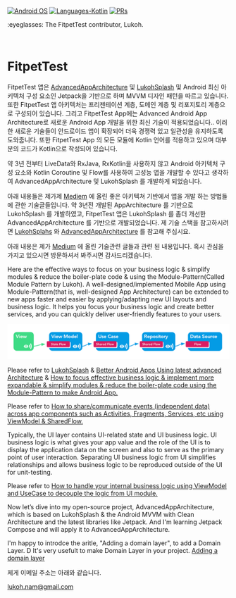 <p align="left">
  <a href="#"><img alt="Android OS" src="https://img.shields.io/badge/OS-Android-3DDC84?style=flat-square&logo=android"></a>
  <a href="#"><img alt="Languages-Kotlin" src="https://flat.badgen.net/badge/Language/Kotlin?icon=https://raw.githubusercontent.com/binaryshrey/Awesome-Android-Open-Source-Projects/master/assets/Kotlin_Logo_icon_white.svg&color=f18e33"/></a>
  <a href="#"><img alt="PRs" src="https://img.shields.io/badge/PRs-Welcome-3DDC84?style=flat-square"></a>
</p>

<p align="left">
:eyeglasses: The FitpetTest contributor, Lukoh.
</p><br>

# FitpetTest

FitpetTest 앱은 [AdvancedAppArchitecture]([https://github.com/Lukoh/LukohSplash) 및 [LukohSplash](https://github.com/Lukoh/LukohSplash) 및 Android 최신 아키텍처 구성 요소인 Jetpack을 기반으로 하며 MVVM 디자인 패턴을 따르고 있습니다. 또한 FitpetTest 앱 아키텍처는 프리젠테이션 계층, 도메인 계층 및 리포지토리 계층으로 구성되어 있습니다. 그리고 FitpetTest App에는 Advanced Android App Architecture로 새로운 Android App 개발을 위한 최신 기술이 적용되었습니다.. 이러한 새로운 기술들이 안드로이드 앱이 확장되어 더욱 경쟁력 있고 일관성을 유지하도록 도와줍니다. 또한 FitpetTest App 의 모든 모듈에 Kotlin 언어를 적용하고 있으며 대부분의 코드가 Kotlin으로 작성되어 있습니다.

약 3년 전부터 LiveData와 RxJava, RxKotlin을 사용하지 않고 Android 아키텍처 구성 요소와 Kotlin Coroutine 및 Flow를 사용하여 고성능 앱을 개발할 수 있다고 생각하여 AdvancedAppArchitecture 및 LukohSplash 를 개발하게 되었습니다.

아래 내용들은 제가제 [Mediem](https://medium.com/@lukohnam) 에 올린 좋은 아키텍쳐 기반에서 앱을 개발 하는 방법들에 관한 기술글들입니다. 약 3년전 개발된 AppArchitecture  를 기반으로 LukohSplash 를 개발하였고, FitpetTest 앱은 LukohSplash 를 좀더 개선한 AdvancedAppArchitecture 를 기반으로 개발되었습니다. 제 기술 스택을 참고하시려면 [LukohSplahs](https://github.com/Lukoh/LukohSplash) 와 [AdvancedAppArchitecture](https://github.com/Lukoh/AdvancedAppArchitecture) 를 참고해 주십시요.

아래 내용은 제가 [Medium](https://medium.com/@lukohnam) 에 올린 기술관련 글들과 관련 된 내용입니다. 혹시 관심을 가지고 있으시면 방문하셔서 봐주시면 감사드리겠습니다.

Here are the effective ways to focus on your business logic & simplify modules & reduce the boiler-plate code & using the Module-Pattern(Called Module Pattern by Lukoh). A well-designed/implemented Mobile App using Module-Pattern(that is, well-designed App Architecture) can be extended to new apps faster and easier by applying/adapting new UI layouts and business logic. It helps you focus your business logic and create better services, and you can quickly deliver user-friendly features to your users.

![alt App Architecture](https://github.com/Lukoh/AdvancedAppArchitecture/blob/main/flow.png) 

Please refer to [LukohSplash](https://github.com/Lukoh/LukohSplash) & [Better Android Apps Using latest advanced Architecture](https://medium.com/oheadline/better-android-apps-using-mvvm-with-clean-architecture-2cc49e68f41d) & [How to focus effective business logic & implement more expandable & simplify modules & reduce the boiler-plate code using the Module-Pattern to make Android App.](https://medium.com/@lukohnam/how-to-focus-effective-business-logic-implement-more-expandable-simplify-modules-reduce-the-81ae1af23e4e)

Please refer to [How to share/communicate events (independent data) across app components such as Activities, Fragments, Services, etc using ViewModel & SharedFlow.](https://medium.com/@lukohnam/how-to-share-communicate-events-independent-data-across-app-components-such-as-activities-353c96e32775)

Typically, the UI layer contains UI-related state and UI business logic. UI business logic is what gives your app value and the role of the UI is to display the application data on the screen and also to serve as the primary point of user interaction. Separating UI business logic from UI simplifies relationships and allows business logic to be reproduced outside of the UI for unit-testing.

Please refer to [How to handle your internal business logic using ViewModel and UseCase to decouple the logic from UI module.](https://medium.com/@lukohnam/how-to-handle-your-internal-business-logic-using-viewmodel-and-usecase-to-decouple-the-logic-from-f20ee9f7e4a5)

Now let’s dive into my open-source project, AdvancedAppArchitecture, which is based on LukohSplash & the Android MVVM with Clean Architecture and the latest libraries like Jetpack.
And I'm learning Jetpack Compose and will apply it to AdvancedAppArchitecture.

I'm happy to introdce the aritle, "Adding a domain layer", to add a Domain Layer. D It's very usefult to make Domain Layer in your project. [Adding a domain layer](https://medium.com/@donturner/adding-a-domain-layer-bc5a708a96da)

제게 이메일 주소는 아래와 같습니다.

lukoh.nam@gmail.com
